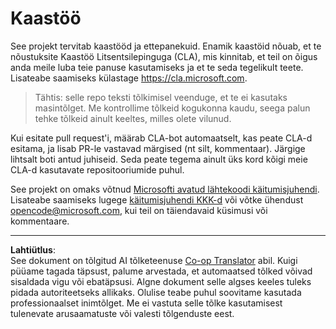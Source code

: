 <!--
CO_OP_TRANSLATOR_METADATA:
{
  "original_hash": "d6f80293fa9c213283eac7e79b078671",
  "translation_date": "2025-10-11T11:13:12+00:00",
  "source_file": "CONTRIBUTING.md",
  "language_code": "et"
}
-->
# Kaastöö

See projekt tervitab kaastööd ja ettepanekuid. Enamik kaastöid nõuab, et te nõustuksite Kaastöö Litsentsilepinguga (CLA), mis kinnitab, et teil on õigus anda meile luba teie panuse kasutamiseks ja et te seda tegelikult teete. Lisateabe saamiseks külastage https://cla.microsoft.com.

> Tähtis: selle repo teksti tõlkimisel veenduge, et te ei kasutaks masintõlget. Me kontrollime tõlkeid kogukonna kaudu, seega palun tehke tõlkeid ainult keeltes, milles olete vilunud.

Kui esitate pull request'i, määrab CLA-bot automaatselt, kas peate CLA-d esitama, ja lisab PR-le vastavad märgised (nt silt, kommentaar). Järgige lihtsalt boti antud juhiseid. Seda peate tegema ainult üks kord kõigi meie CLA-d kasutavate repositooriumide puhul.

See projekt on omaks võtnud [Microsofti avatud lähtekoodi käitumisjuhendi](https://opensource.microsoft.com/codeofconduct/).
Lisateabe saamiseks lugege [käitumisjuhendi KKK-d](https://opensource.microsoft.com/codeofconduct/faq/) 
või võtke ühendust [opencode@microsoft.com](mailto:opencode@microsoft.com), kui teil on täiendavaid küsimusi või kommentaare.

---

**Lahtiütlus**:  
See dokument on tõlgitud AI tõlketeenuse [Co-op Translator](https://github.com/Azure/co-op-translator) abil. Kuigi püüame tagada täpsust, palume arvestada, et automaatsed tõlked võivad sisaldada vigu või ebatäpsusi. Algne dokument selle algses keeles tuleks pidada autoriteetseks allikaks. Olulise teabe puhul soovitame kasutada professionaalset inimtõlget. Me ei vastuta selle tõlke kasutamisest tulenevate arusaamatuste või valesti tõlgenduste eest.